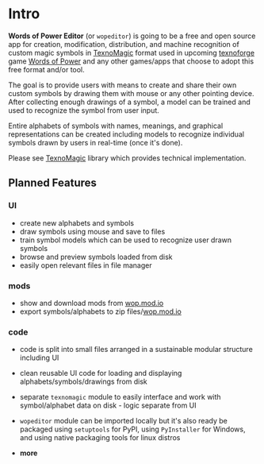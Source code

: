 # Intro

**Words of Power Editor** (or `wopeditor`) is going to be a free and open source
app for creation, modification, distribution, and machine recognition of custom magic
symbols in [TexnoMagic] format used in upcoming
[texnoforge](https://texnoforge.dev)
game [Words of Power](https://texnoforge.dev/p/words-of-power/)
and any other games/apps that choose to adopt this free format and/or tool.

The goal is to provide users with means to create and share their own custom
symbols by drawing them with mouse or any other pointing device. After
collecting enough drawings of a symbol, a model can be trained and used to
recognize the symbol from user input.

Entire alphabets of symbols with names, meanings, and graphical
representations can be created including models to recognize individual
symbols drawn by users in real-time (once it's done).

Please see [TexnoMagic] library which provides technical implementation.


## Planned Features

### UI

* create new alphabets and symbols
* draw symbols using mouse and save to files
* train symbol models which can be used to recognize user drawn symbols
* browse and preview symbols loaded from disk
* easily open relevant files in file manager

### mods

* show and download mods from [wop.mod.io]
* export symbols/alphabets to zip files/[wop.mod.io]

### code

* code is split into small files arranged in a sustainable modular structure including UI
* clean reusable UI code for loading and displaying alphabets/symbols/drawings from disk
* separate `texnomagic` module to easily interface and work with
  symbol/alphabet data on disk - logic separate from UI
* `wopeditor` module can be imported locally but it's also ready be packaged using
  `setuptools` for PyPI, using `PyInstaller` for Windows, and using native
  packaging tools for linux distros

* **more**


[wop.mod.io]: https://wop.mod.io
[TexnoMagic]: https://texnoforge.github.io/texnomagic/
